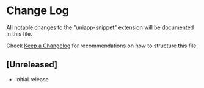 # Change Log

All notable changes to the "uniapp-snippet" extension will be documented in this file.

Check [Keep a Changelog](http://keepachangelog.com/) for recommendations on how to structure this file.

## [Unreleased]

- Initial release